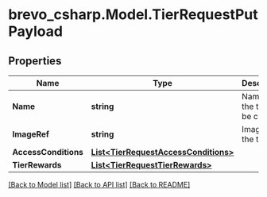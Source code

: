 # brevo_csharp.Model.TierRequestPutPayload
## Properties

Name | Type | Description | Notes
------------ | ------------- | ------------- | -------------
**Name** | **string** | Name of the tier to be created | 
**ImageRef** | **string** | Image of the tier | [optional] 
**AccessConditions** | [**List&lt;TierRequestAccessConditions&gt;**](TierRequestAccessConditions.md) |  | 
**TierRewards** | [**List&lt;TierRequestTierRewards&gt;**](TierRequestTierRewards.md) |  | 

[[Back to Model list]](../README.md#documentation-for-models) [[Back to API list]](../README.md#documentation-for-api-endpoints) [[Back to README]](../README.md)

